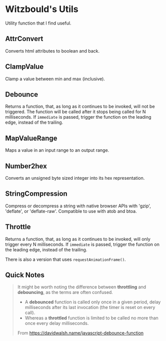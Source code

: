 # Witzbould's Utils

Utility function that I find useful.

## AttrConvert

Converts html attributes to boolean and back.

## ClampValue

Clamp a value between min and max (inclusive).

## Debounce

Returns a function, that, as long as it continues to be invoked, will not
be triggered. The function will be called after it stops being called for
N milliseconds. If `immediate` is passed, trigger the function on the
leading edge, instead of the trailing.

## MapValueRange

Maps a value in an input range to an output range.

## Number2hex

Converts an unsigned byte sized integer into its hex representation.

## StringCompression

Compress or decompress a string with native browser APIs with 'gzip', 'deflate', or 'deflate-raw'.
Compatible to use with atob and btoa.

## Throttle

Returns a function, that, as long as it continues to be invoked, will only
trigger every N milliseconds. If `immediate` is passed, trigger the
function on the leading edge, instead of the trailing.

There is also a version that uses `requestAnimationFrame()`.



## Quick Notes

> It might be worth noting the difference between **throttling** and **debouncing**, as the terms are often confused.
> 	- A **debounced** function is called only once in a given period, delay milliseconds after its last invocation (the timer is reset on every call).
> 	- Whereas a **throttled** function is limited to be called no more than once every delay milliseconds.
>
> From <https://davidwalsh.name/javascript-debounce-function>
